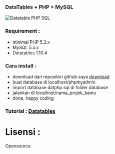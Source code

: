 ### DataTables + PHP + MySQL

![Datatable PHP SQL](http://i1087.photobucket.com/albums/j474/Zulfindra_Juliant/dat-php-sql_zps8df060a2.png)

### Requirement :
- minimal PHP 5.3.x
- MySQL 5.x.x
- Datatables 1.10.4

### Cara install :
- download dari repositori github saya [download](https://github.com/zulfinjuliant/datatablesphpmysql/archive/master.zip)
- buat database di localhost/phpmyadmin
- import database datphp.sql di folder database
- jalankan di localhost/nama_projek_kamu
- done, happy coding

### Tutorial : [Datatables](https://datatables.net/)

# Lisensi : 
Opensource